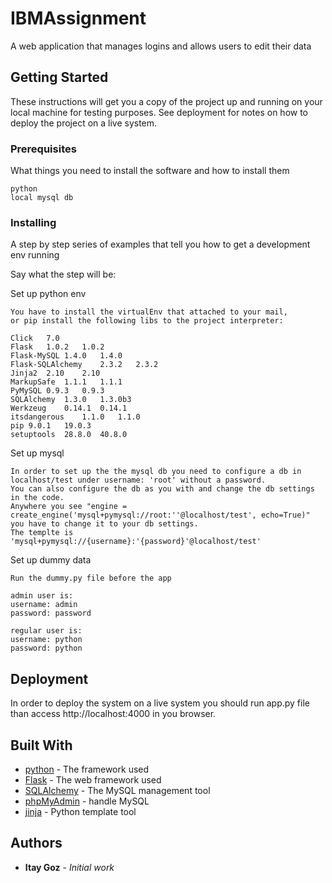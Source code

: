 # IBMAssignment

A web application that manages logins and allows users to edit their data

## Getting Started

These instructions will get you a copy of the project up and running on your local machine for testing purposes. 
See deployment for notes on how to deploy the project on a live system.

### Prerequisites

What things you need to install the software and how to install them

```
python
local mysql db
```

### Installing

A step by step series of examples that tell you how to get a development env running

Say what the step will be:


Set up python env
```
You have to install the virtualEnv that attached to your mail,
or pip install the following libs to the project interpreter:

Click	7.0	
Flask	1.0.2	1.0.2
Flask-MySQL	1.4.0	1.4.0
Flask-SQLAlchemy	2.3.2	2.3.2
Jinja2	2.10	2.10
MarkupSafe	1.1.1	1.1.1
PyMySQL	0.9.3	0.9.3
SQLAlchemy	1.3.0	1.3.0b3
Werkzeug	0.14.1	0.14.1
itsdangerous	1.1.0	1.1.0
pip	9.0.1	19.0.3
setuptools	28.8.0	40.8.0
```

Set up mysql
```
In order to set up the the mysql db you need to configure a db in localhost/test under username: 'root' without a password.
You can also configure the db as you with and change the db settings in the code.
Anywhere you see "engine = create_engine('mysql+pymysql://root:''@localhost/test', echo=True)" you have to change it to your db settings.
The templte is 'mysql+pymysql://{username}:'{password}'@localhost/test'

```

Set up dummy data
```
Run the dummy.py file before the app

admin user is:
username: admin
password: password

regular user is:
username: python
password: python
```


## Deployment

In order to deploy the system on a live system you should run app.py file than access http://localhost:4000 in you browser.

## Built With

* [python](https://www.python.org/) - The framework used
* [Flask](http://flask.pocoo.org/) - The web framework used
* [SQLAlchemy](https://www.sqlalchemy.org/) - The MySQL management tool
* [phpMyAdmin](https://www.phpmyadmin.net/) - handle MySQL
* [jinja](http://jinja.pocoo.org/) - Python template tool

## Authors

* **Itay Goz** - *Initial work* 



